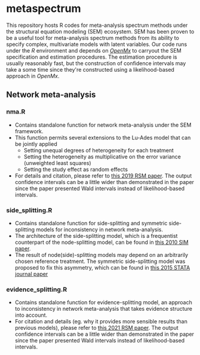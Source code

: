 # metaspectrum
This repository hosts R codes for meta-analysis spectrum methods under the structural equation modeling (SEM) ecosystem. SEM has been proven to be a useful tool for meta-analysis spectrum methods from its ability to specify complex, multivariate models with latent variables. Our code runs under the *R* environment and depends on [*OpenMx*](https://openmx.ssri.psu.edu/) to carryout the SEM specification and estimation procedures.  The estimation procedure is usually reasonably fast, but the construction of confidence intervals may take a some time since they're constructed using a likelihood-based approach in *OpenMx*. 

## Network meta-analysis

### nma.R
- Contains standalone function for network meta-analysis under the SEM framework.
- This function permits several extensions to the Lu-Ades model that can be jointly applied 
    - Setting unequal degrees of heterogeneity for each treatment
    - Setting the heterogeneity as multiplicative on the error variance (unweighted least squares)
    - Setting the study effect as random effects
- For details and citation, please refer to [this 2019 RSM paper](https://doi.org/10.1002/jrsm.1344). The output confidence intervals can be a little wider than demonstrated in the paper since the paper presented Wald intervals instead of likelihood-based intervals.

### side_splitting.R
- Contains standalone function for side-splitting and symmetric side-splitting models for inconsistency in network meta-analysis.
- The architecture of the side-splitting model, which is a frequentist counterpart of the node-splitting model, can be found in [this 2010 SIM paper](https://doi.org/10.1002/sim.3767).
- The result of node(side)-splitting models may depend on an arbitrarily chosen reference treatment.  The symmetric side-splitting model was proposed to fix this asymmetry, which can be found in [this 2015 STATA journal paper](https://doi.org/10.1177/1536867X1501500403)

### evidence_splitting.R
- Contains standalone function for evidence-splitting model, an approach to inconsistency in network meta-analysis that takes evidence structure into account.
- For citation and details (eg. why it provides more sensible results than previous models), please refer to [this 2021 RSM paper](https://doi.org/10.1002/jrsm.1480). The output confidence intervals can be a little wider than demonstrated in the paper since the paper presented Wald intervals instead of likelihood-based intervals.

